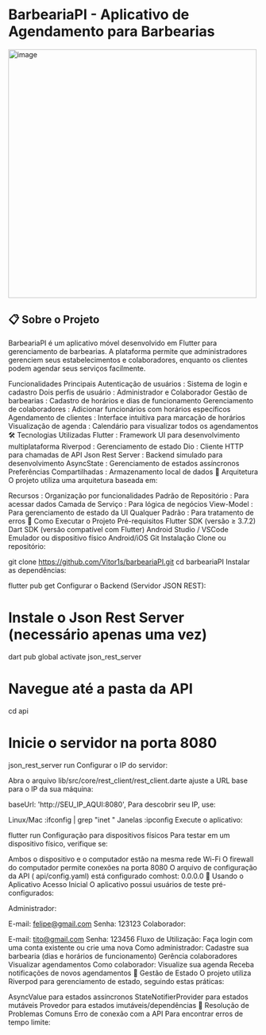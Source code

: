 # BarbeariaPI - Aplicativo de Agendamento para Barbearias
<img width="500" height="500" alt="image" src="https://github.com/user-attachments/assets/fd4d052d-e0fb-483e-994f-63b72dca6f76" />

📋 Sobre o Projeto
---
BarbeariaPI é um aplicativo móvel desenvolvido em Flutter para gerenciamento de barbearias. A plataforma permite que administradores gerenciem seus estabelecimentos e colaboradores, enquanto os clientes podem agendar seus serviços facilmente.

Funcionalidades Principais
Autenticação de usuários : Sistema de login e cadastro
Dois perfis de usuário : Administrador e Colaborador
Gestão de barbearias : Cadastro de horários e dias de funcionamento
Gerenciamento de colaboradores : Adicionar funcionários com horários específicos
Agendamento de clientes : Interface intuitiva para marcação de horários
Visualização de agenda : Calendário para visualizar todos os agendamentos
🛠️ Tecnologias Utilizadas
Flutter : Framework UI para desenvolvimento multiplataforma
Riverpod : Gerenciamento de estado
Dio : Cliente HTTP para chamadas de API
Json Rest Server : Backend simulado para desenvolvimento
AsyncState : Gerenciamento de estados assíncronos
Preferências Compartilhadas : Armazenamento local de dados
📐 Arquitetura
O projeto utiliza uma arquitetura baseada em:

Recursos : Organização por funcionalidades
Padrão de Repositório : Para acessar dados
Camada de Serviço : Para lógica de negócios
View-Model : Para gerenciamento de estado da UI
Qualquer Padrão : Para tratamento de erros
🚀 Como Executar o Projeto
Pré-requisitos
Flutter SDK (versão ≥ 3.7.2)
Dart SDK (versão compatível com Flutter)
Android Studio / VSCode
Emulador ou dispositivo físico Android/iOS
Git
Instalação
Clone ou repositório:

git clone https://github.com/Vitor1s/barbeariaPI.git
cd barbeariaPI
Instalar as dependências:

flutter pub get
Configurar o Backend (Servidor JSON REST):

# Instale o Json Rest Server (necessário apenas uma vez)
dart pub global activate json_rest_server

# Navegue até a pasta da API
cd api

# Inicie o servidor na porta 8080
json_rest_server run
Configurar o IP do servidor:

Abra o arquivo lib/src/core/rest_client/rest_client.darte ajuste a URL base para o IP da sua máquina:

baseUrl: 'http://SEU_IP_AQUI:8080',
Para descobrir seu IP, use:

Linux/Mac :ifconfig | grep "inet "
Janelas :ipconfig
Execute o aplicativo:

flutter run
Configuração para dispositivos físicos
Para testar em um dispositivo físico, verifique se:

Ambos o dispositivo e o computador estão na mesma rede Wi-Fi
O firewall do computador permite conexões na porta 8080
O arquivo de configuração da API ( api/config.yaml) está configurado comhost: 0.0.0.0
📱 Usando o Aplicativo
Acesso Inicial
O aplicativo possui usuários de teste pré-configurados:

Administrador:

E-mail: felipe@gmail.com
Senha: 123123
Colaborador:

E-mail: tito@gmail.com
Senha: 123456
Fluxo de Utilização:
Faça login com uma conta existente ou crie uma nova
Como administrador:
Cadastre sua barbearia (dias e horários de funcionamento)
Gerência colaboradores
Visualizar agendamentos
Como colaborador:
Visualize sua agenda
Receba notificações de novos agendamentos
🔄 Gestão de Estado
O projeto utiliza Riverpod para gerenciamento de estado, seguindo estas práticas:

AsyncValue para estados assíncronos
StateNotifierProvider para estados mutáveis
Provedor para estados imutáveis/dependências
🔧 Resolução de Problemas Comuns
Erro de conexão com a API
Para encontrar erros de tempo limite:
